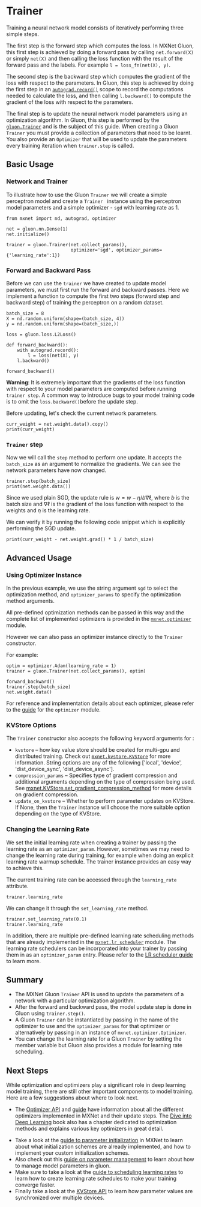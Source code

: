 # Trainer

Training a neural network model consists of iteratively performing three simple steps. 

The first step is the forward step which computes the loss.  In MXNet Gluon, this first step is achieved by doing a forward pass by calling `net.forward(X)` or simply `net(X)` and then calling the loss function with the result of the forward pass and the labels. For example `l = loss_fn(net(X), y)`.

The second step is the backward step which computes the gradient of the loss with respect to the parameters. In Gluon, this step is  achieved by doing the first step in an [`autograd.record()`](http://beta.mxnet.io/guide/packages/autograd/autograd.html) scope to record the computations needed to calculate the loss, and then calling `l.backward()` to compute the gradient of the loss with respect to the parameters.

The final step is to update the neural network model parameters using an optimization algorithm. In Gluon, this step is performed by the [`gluon.Trainer`](http://beta.mxnet.io/api/gluon/mxnet.gluon.Trainer.html) and is the subject of this guide. When creating a  Gluon `Trainer` you must provide a collection of parameters that need to be learnt. You also provide an `Optimizer` that will be used to update the parameters every training iteration when `trainer.step` is called.

## Basic Usage

### Network and Trainer

To illustrate how to use the Gluon `Trainer` we will create a simple perceptron model and create a `Trainer ` instance using the perceptron model parameters and a simple optimizer - `sgd` with learning rate as 1.

```{.python .input}
from mxnet import nd, autograd, optimizer

net = gluon.nn.Dense(1)
net.initialize()

trainer = gluon.Trainer(net.collect_params(),
                        optimizer='sgd', optimizer_params={'learning_rate':1})

```

### Forward and Backward Pass

Before we can use the `trainer` we have created to update model parameters, we must first run the forward and backward passes. Here we implement a function to compute the first two steps (forward step and backward step) of training the perceptron on a random dataset.

```{.python .input}
batch_size = 8
X = nd.random.uniform(shape=(batch_size, 4))
y = nd.random.uniform(shape=(batch_size,))

loss = gluon.loss.L2Loss()

def forward_backward():
    with autograd.record():
        l = loss(net(X), y)
    l.backward()

forward_backward()
```

**Warning**: It is extremely important that the gradients of the loss function with respect to your model parameters are computed before running `trainer step`. A common way to introduce bugs to your model training code is to omit the `loss.backward()`before the update step.



Before updating, let's check the current network parameters.

```{.python .input}
curr_weight = net.weight.data().copy()
print(curr_weight)
```

### `Trainer` step

Now we will call the `step` method to perform one update. It accepts the `batch_size` as an argument to normalize the gradients. We can see the network parameters have now changed.

```{.python .input}
trainer.step(batch_size)
print(net.weight.data())
```

Since we used plain SGD, the update rule is $w = w - \eta/b \nabla \ell$, where $b$ is the batch size and $\nabla\ell$ is the gradient of the loss function with respect to the weights and $\eta$ is the learning rate. 

We can verify it by running the following code snippet which is explicitly performing the SGD update.

```{.python .input}
print(curr_weight - net.weight.grad() * 1 / batch_size)
```



## Advanced Usage

### Using Optimizer Instance 

In the previous example, we use the string argument `sgd` to select the optimization method, and `optimizer_params` to specify the optimization method arguments. 

All pre-defined optimization methods can be passed in this way and the complete list of implemented optimizers is provided in the [`mxnet.optimizer`](http://beta.mxnet.io/api/gluon-related/mxnet.optimizer.html) module.

However we can also pass an optimizer instance directly to the `Trainer` constructor. 

For example:

```{.python .input}
optim = optimizer.Adam(learning_rate = 1)
trainer = gluon.Trainer(net.collect_params(), optim)
```

```{.python .input}
forward_backward()
trainer.step(batch_size)
net.weight.data()
```

For reference and implementation details about each optimizer, please refer to the [guide](http://beta.mxnet.io/guide/packages/optimizer/optimizer.html) for the `optimizer` module. 

### KVStore Options

The `Trainer` constructor also accepts the following keyword arguments for :

- `kvstore` – how key value store  should be created for multi-gpu and distributed training. Check out  [`mxnet.kvstore.KVStore`](http://beta.mxnet.io/api/gluon-related/mxnet.kvstore.KVStore.html#mxnet.kvstore.KVStore) for more information. String options are any of the following ['local', 'device', 'dist_device_sync', 'dist_device_async'].
- `compression_params` – Specifies type of gradient compression and additional arguments depending on the type of compression being used. See [mxnet.KVStore.set_gradient_compression_method](http://beta.mxnet.io/api/gluon-related/_autogen/mxnet.kvstore.KVStore.set_gradient_compression.html#mxnet.kvstore.KVStore.set_gradient_compression) for more details on gradient compression.
- `update_on_kvstore` – Whether to perform parameter updates on KVStore. If None, then the `Trainer` instance  will choose the more suitable option depending on the type of KVStore.

### Changing the Learning Rate

We set the initial learning rate when creating a trainer by passing the learning rate as an `optimizer_param`. However, sometimes we may need to change the learning rate during training, for example when doing an explicit learning rate warmup schedule.  The trainer instance provides an easy way to achieve this.

The current training rate can be accessed through the `learning_rate` attribute.

```{.python .input}
trainer.learning_rate
```

We can change it through the `set_learning_rate` method.

```{.python .input}
trainer.set_learning_rate(0.1)
trainer.learning_rate
```



In addition, there are multiple pre-defined learning rate scheduling methods that are already implemented in the [`mxnet.lr_scheduler`](http://beta.mxnet.io/api/gluon-related/mxnet.lr_scheduler.html) module. The learning rate schedulers can be incorporated into your trainer by passing them in as an `optimizer_param` entry. Please refer to the [LR scheduler guide](../lr_scheduler.md) to learn more.



## Summary

* The MXNet Gluon `Trainer` API is used to update the parameters of a network with a particular optimization algorithm.
* After the forward and backward pass, the model update step is done in Gluon using `trainer.step()`.
* A Gluon `Trainer` can be instantiated by passing in the name of the optimizer to use and the `optimizer_params` for that optimizer or alternatively by passing in an instance of `mxnet.optimizer.Optimizer`.
* You can change the learning rate for a Gluon `Trainer` by setting the member variable but Gluon also provides a module for learning rate scheduling.



## Next Steps

While optimization and optimizers play a significant role in deep learning model training, there are still other important components to model training. Here are a few suggestions about where to look next.

* The [Optimizer API](http://beta.mxnet.io/api/gluon-related/mxnet.optimizer.html) and [guide](http://beta.mxnet.io/guide/packages/optimizer/optimizer.html) have information about all the different optimizers implemented in MXNet and their update steps. The [Dive into Deep Learning](http://en.diveintodeeplearning.org/chapter_optimization/index.html) book also has a chapter dedicated to optimization methods and explains various key optimizers in great detail.

- Take a look at the [guide to parameter initialization](http://beta.mxnet.io/guide/packages/gluon/init.html) in MXNet to learn about what initialization schemes are already implemented, and how to implement your custom initialization schemes.
- Also check out this  [guide on parameter management](http://beta.mxnet.io/guide/packages/gluon/parameters.html) to learn about how to manage model parameters in gluon.
- Make sure to take a look at the [guide to scheduling learning rates](http://beta.mxnet.io/guide/packages/lr_scheduler.html) to learn how to create learning rate schedules to make your training converge faster.
- Finally take a look at the [KVStore API](http://beta.mxnet.io/api/gluon-related/mxnet.kvstore.KVStore.html#mxnet.kvstore.KVStore) to learn how parameter values are synchronized over multiple devices.

